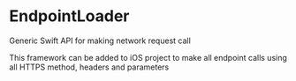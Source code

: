# EndpointLoader
Generic Swift API for making network request call

This framework can be added to iOS project to make all endpoint calls using all HTTPS method, headers and parameters
